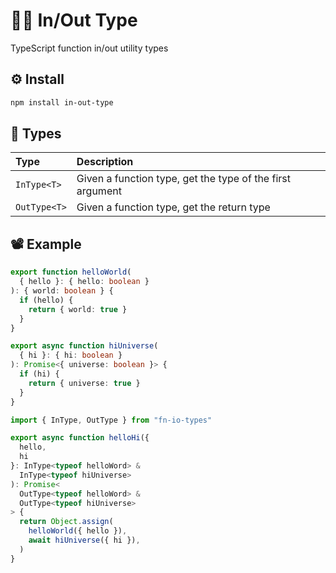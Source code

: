 # 🐕‍🦺 In/Out Type

TypeScript function in/out utility types

## ⚙️ Install

```bash
npm install in-out-type
```

## 👻 Types

| Type | Description |
| :--- | :--- |
| `InType<T>` | Given a function type, get the type of the first argument |
| `OutType<T>` | Given a function type, get the return type |

## 📽️ Example

```typescript
export function helloWorld(
  { hello }: { hello: boolean }
): { world: boolean } {
  if (hello) {
    return { world: true }
  }
}

export async function hiUniverse(
  { hi }: { hi: boolean }
): Promise<{ universe: boolean }> {
  if (hi) {
    return { universe: true }
  }
}

import { InType, OutType } from "fn-io-types"

export async function helloHi({
  hello,
  hi
}: InType<typeof helloWord> &
  InType<typeof hiUniverse>
): Promise<
  OutType<typeof helloWord> &
  OutType<typeof hiUniverse>
> {
  return Object.assign(
    helloWorld({ hello }),
    await hiUniverse({ hi }),
  )
}
```